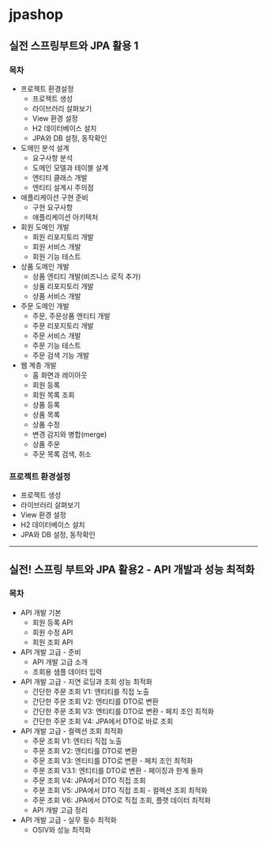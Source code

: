 # jpashop
## 실전 스프링부트와 JPA 활용 1

### 목차
- 프로젝트 환경설정
  - 프로젝트 생성
  - 라이브러리 살펴보기
  - View 환경 설정
  - H2 데이터베이스 설치
  - JPA와 DB 설정, 동작확인
- 도메인 분석 설계
  - 요구사항 분석
  - 도메인 모델과 테이블 설계
  - 엔티티 클래스 개발
  - 엔티티 설계시 주의점
- 애플리케이션 구현 준비
  - 구현 요구사항
  - 애플리케이션 아키텍처
- 회원 도메인 개발
  - 회원 리포지토리 개발
  - 회원 서비스 개발
  - 회원 기능 테스트
- 상품 도메인 개발
  - 상품 엔티티 개발(비즈니스 로직 추가)
  - 상품 리포지토리 개발
  - 상품 서비스 개발
- 주문 도메인 개발
  - 주문, 주문상품 엔티티 개발
  - 주문 리포지토리 개발
  - 주문 서비스 개발
  - 주문 기능 테스트
  - 주문 검색 기능 개발
- 웹 계층 개발
  - 홈 화면과 레이아웃
  - 회원 등록
  - 회원 목록 조회
  - 상품 등록
  - 상품 목록
  - 상품 수정
  - 변경 감지와 병합(merge)
  - 상품 주문
  - 주문 목록 검색, 취소 

### 프로젝트 환경설정
- 프로젝트 생성
- 라이브러리 살펴보기
- View 환경 설정
- H2 데이터베이스 설치
- JPA와 DB 설정, 동작확인

------------------------------
## 실전! 스프링 부트와 JPA 활용2 - API 개발과 성능 최적화

### 목차

- API 개발 기본
  - 회원 등록 API
  - 회원 수정 API
  - 회원 조회 API
- API 개발 고급 - 준비
  - API 개발 고급 소개
  - 조회용 샘플 데이터 입력
- API 개발 고급 - 지연 로딩과 조회 성능 최적화
  - 간단한 주문 조회 V1: 엔티티를 직접 노출
  - 간단한 주문 조회 V2: 엔티티를 DTO로 변환
  - 간단한 주문 조회 V3: 엔티티를 DTO로 변환 - 페치 조인 최적화
  - 간단한 주문 조회 V4: JPA에서 DTO로 바로 조회
- API 개발 고급 - 컬렉션 조회 최적화
  - 주문 조회 V1: 엔티티 직접 노출
  - 주문 조회 V2: 엔티티를 DTO로 변환
  - 주문 조회 V3: 엔티티를 DTO로 변환 - 페치 조인 최적화
  - 주문 조회 V3.1: 엔티티를 DTO로 변환 - 페이징과 한계 돌파
  - 주문 조회 V4: JPA에서 DTO 직접 조회
  - 주문 조회 V5: JPA에서 DTO 직접 조회 - 컬렉션 조회 최적화
  - 주문 조회 V6: JPA에서 DTO로 직접 조회, 플랫 데이터 최적화
  - API 개발 고급 정리
- API 개발 고급 - 실무 필수 최적화
  - OSIV와 성능 최적화
